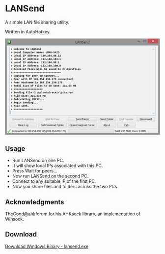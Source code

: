 LANSend
=============

A simple LAN file sharing utility.

Written in AutoHotkey.

![screen](https://github.com/mohdumar644/LANSend/raw/master/images/lansend.png "Screenshot")

Usage
-------
* Run LANSend on one PC.
* It will show local IPs associated with this PC.
* Press Wait for peers...
* Now run LANSend on the second PC.
* Connect to any suitable IP of the first PC.
* Now you share files and folders across the two PCs.


Acknowledgments
-------
TheGood@ahkforum for his AHKsock library, an implementation of Winsock.


Download
-------
[Download Windows Binary - lansend.exe](https://github.com/mohdumar644/LANSend/releases/download/1.0/lansend.exe)

 